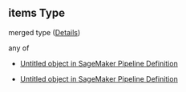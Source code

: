 ## items Type

merged type ([Details](pipeline-definition-definitions-orcondition-properties-conditions-items.md))

any of

*   [Untitled object in SageMaker Pipeline Definition](pipeline-definition-definitions-binarycondition.md "check type definition")

*   [Untitled object in SageMaker Pipeline Definition](pipeline-definition-definitions-incondition.md "check type definition")

